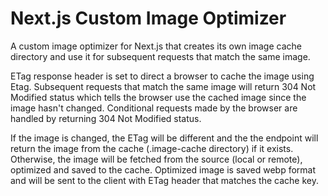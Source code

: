 # Next.js Custom Image Optimizer

A custom image optimizer for Next.js that creates its own image cache directory and use it for subsequent requests that match the same image.

ETag response header is set to direct a browser to cache the image using Etag. Subsequent requests that match the same image will return 304 Not Modified status which tells the browser use the cached image since the image hasn't changed. Conditional requests made by the browser are handled by returning 304 Not Modified status.

If the image is changed, the ETag will be different and the the endpoint will return the image from the cache (.image-cache directory) if it exists. Otherwise, the image will be fetched from the source (local or remote), optimized and saved to the cache. Optimized image is saved webp format and will be sent to the client with ETag header that matches the cache key.
